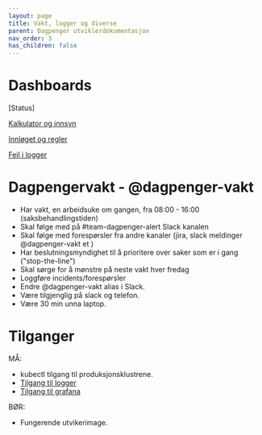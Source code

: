 ```yaml
---
layout: page
title: Vakt, logger og diverse
parent: Dagpenger utviklerdokumentasjon
nav_order: 3
has_children: false
---
```


# Dashboards

[Status]

[Kalkulator og innsyn](https://grafana.adeo.no/d/JxNaGSxZk/digitale-dagpenger-drift-sbs-apper?orgId=1)

[Innløget og regler](https://grafana.adeo.no/d/cpFY0XiWz/digitale-dagpenger-drift-dashboard?orgId=1&refresh=30s)

[Feil i logger](https://logs.adeo.no/goto/95ed7ef38f2930d6a09aa692872eca57)


# Dagpengervakt - @dagpenger-vakt

* Har vakt, en arbeidsuke om gangen, fra 08:00 - 16:00 (saksbehandlingstiden)
* Skal følge med på #team-dagpenger-alert Slack kanalen
* Skal følge med forespørsler fra andre kanaler (jira, slack meldinger @dagpenger-vakt et )
* Har beslutningsmyndighet til å prioritere over saker som er i gang ("stop-the-line")
* Skal sørge for å mønstre på neste vakt hver fredag
* Loggføre incidents/forespørsler
* Endre @dagpenger-vakt alias i Slack.
* Være tilgjenglig på slack og telefon.
* Være 30 min unna laptop.

# Tilganger

MÅ:
* kubectl tilgang til produksjonsklustrene.
* [Tilgang til logger](https://logs.adeo.no) 
* [Tilgang til grafana](https://grafana.adeo.no) 

BØR:
* Fungerende utvikerimage.







